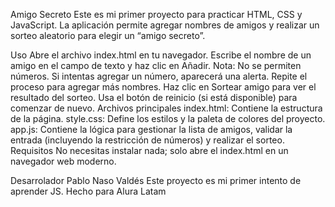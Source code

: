 Amigo Secreto
Este es mi primer proyecto para practicar HTML, CSS y JavaScript. La aplicación permite agregar nombres de amigos y realizar un sorteo aleatorio para elegir un “amigo secreto”.

Uso
Abre el archivo index.html en tu navegador.
Escribe el nombre de un amigo en el campo de texto y haz clic en Añadir.
Nota: No se permiten números. Si intentas agregar un número, aparecerá una alerta.
Repite el proceso para agregar más nombres.
Haz clic en Sortear amigo para ver el resultado del sorteo.
Usa el botón de reinicio (si está disponible) para comenzar de nuevo.
Archivos principales
index.html: Contiene la estructura de la página.
style.css: Define los estilos y la paleta de colores del proyecto.
app.js: Contiene la lógica para gestionar la lista de amigos, validar la entrada (incluyendo la restricción de números) y realizar el sorteo.
Requisitos
No necesitas instalar nada; solo abre el index.html en un navegador web moderno.

Desarrolador
Pablo Naso Valdés
Este proyecto es mi primer intento de aprender JS. Hecho para Alura Latam 

